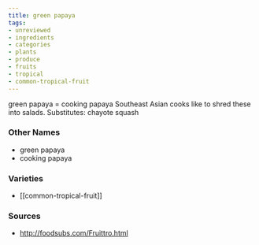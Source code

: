 ```yaml
---
title: green papaya
tags:
- unreviewed
- ingredients
- categories
- plants
- produce
- fruits
- tropical
- common-tropical-fruit
---
```

green papaya = cooking papaya Southeast Asian cooks like to shred these into salads. Substitutes: chayote squash

### Other Names

* green papaya
* cooking papaya

### Varieties

* [[common-tropical-fruit]]

### Sources
* http://foodsubs.com/Fruittro.html
